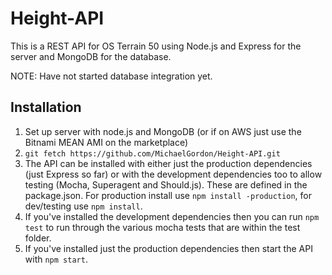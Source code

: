 # Height-API #

This is a REST API for OS Terrain 50 using Node.js and Express for the server and MongoDB for the database. 

NOTE: Have not started database integration yet.

## Installation ##

1. Set up server with node.js and MongoDB (or if on AWS just use the Bitnami MEAN AMI on the marketplace)
2. `git fetch https://github.com/MichaelGordon/Height-API.git`
3. The API can be installed with either just the production dependencies (just Express so far) or with the development dependencies too to allow testing (Mocha, Superagent and Should.js). These are defined in the package.json. For production install use `npm install -production`, for dev/testing use `npm install`.
4. If you've installed the development dependencies then you can run `npm test` to run through the various mocha tests that are within the test folder.
5. If you've installed just the production dependencies then start the API with `npm start`.